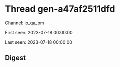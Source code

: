# Thread gen-a47af2511dfd
Channel: io_qa_pm

First seen: 2023-07-18 00:00:00

Last seen: 2023-07-18 00:00:00

## Digest


